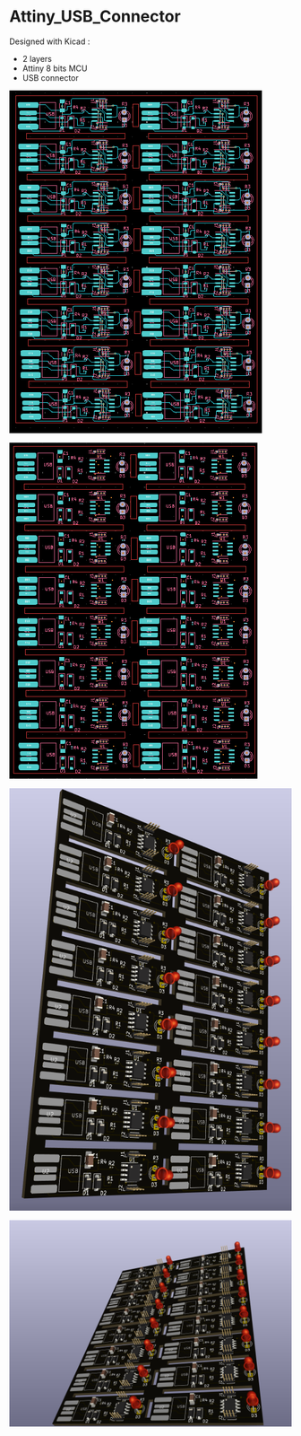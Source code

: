 # Attiny_USB_Connector

Designed with Kicad :

- 2 layers
- Attiny 8 bits MCU
- USB connector

![](./images/apcb1.png)

![](./images/apcb2.png)

![](./images/pcb3.png)

![](./images/pcb4.png)